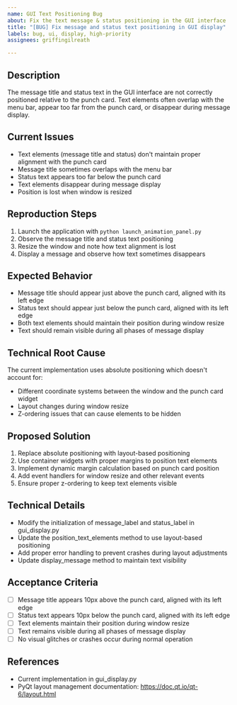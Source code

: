 ```yaml
---
name: GUI Text Positioning Bug
about: Fix the text message & status positioning in the GUI interface
title: "[BUG] Fix message and status text positioning in GUI display"
labels: bug, ui, display, high-priority
assignees: griffingilreath

---
```


## Description
The message title and status text in the GUI interface are not correctly positioned relative to the punch card. Text elements often overlap with the menu bar, appear too far from the punch card, or disappear during message display.

## Current Issues
- Text elements (message title and status) don't maintain proper alignment with the punch card
- Message title sometimes overlaps with the menu bar
- Status text appears too far below the punch card
- Text elements disappear during message display
- Position is lost when window is resized

## Reproduction Steps
1. Launch the application with `python launch_animation_panel.py`
2. Observe the message title and status text positioning
3. Resize the window and note how text alignment is lost
4. Display a message and observe how text sometimes disappears

## Expected Behavior
- Message title should appear just above the punch card, aligned with its left edge
- Status text should appear just below the punch card, aligned with its left edge
- Both text elements should maintain their position during window resize
- Text should remain visible during all phases of message display

## Technical Root Cause
The current implementation uses absolute positioning which doesn't account for:
- Different coordinate systems between the window and the punch card widget
- Layout changes during window resize
- Z-ordering issues that can cause elements to be hidden

## Proposed Solution
1. Replace absolute positioning with layout-based positioning
2. Use container widgets with proper margins to position text elements
3. Implement dynamic margin calculation based on punch card position
4. Add event handlers for window resize and other relevant events
5. Ensure proper z-ordering to keep text elements visible

## Technical Details
- Modify the initialization of message_label and status_label in gui_display.py
- Update the position_text_elements method to use layout-based positioning
- Add proper error handling to prevent crashes during layout adjustments
- Update display_message method to maintain text visibility

## Acceptance Criteria
- [ ] Message title appears 10px above the punch card, aligned with its left edge
- [ ] Status text appears 10px below the punch card, aligned with its left edge
- [ ] Text elements maintain their position during window resize
- [ ] Text remains visible during all phases of message display
- [ ] No visual glitches or crashes occur during normal operation

## References
- Current implementation in gui_display.py
- PyQt layout management documentation: https://doc.qt.io/qt-6/layout.html 